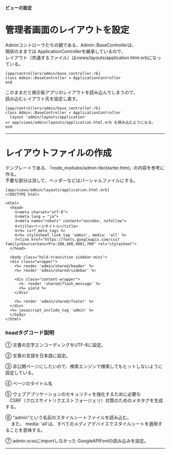 #### ビューの設定

# 管理者画面のレイアウトを設定
Adminコントローラたちの親である、Admin::BaseControllerは、    
現状のままでは ApplicationControllerを継承しているので、    
レイアウト（共通するファイル）はviews/layouts/application.html.erbになっている。
~~~
[app/controllers/admin/base_controller.rb]
class Admin::BaseController < ApplicationController
end
~~~

このままだと掲示板アプリのレイアウトを読み込んでしまうので、    
読み込むレイアウト先を設定し直す。
~~~
[app/controllers/admin/base_controller.rb]
class Admin::BaseController < ApplicationController
  layout 'admin/layouts/application'
=> app/views/admin/layouts/application.html.erb を読み込むようになる。
end
~~~
***

# レイアウトファイルの作成
テンプレートである、「node_modules/admin-lte/starter.html」の内容を参考に作る。    
不要な部分は消して、ヘッダーなどはパーシャルファイルにする。
~~~
[app/views/admin/layouts/application.html.erb]
<!DOCTYPE html>

<html>
  <head>
    ①<meta charset="utf-8">
    ②<meta lang = "ja">
    ③<meta name="robots" content="noindex, nofollow">
    ④<title>ページタイトル</title>
    ⑤<%= csrf_meta_tags %>
    ⑥<%= stylesheet_link_tag 'admin', media: 'all' %>
    ⑦<link href="https://fonts.googleapis.com/css?family=Source+Sans+Pro:300,400,400i,700" rel="stylesheet">
  </head>

  <body class="hold-transition sidebar-mini">
  <div class="wrapper">
    <%= render 'admin/shared/header' %>
    <%= render 'admin/shared/sidebar' %>

    <div class="content-wrapper">
      <%- render 'shared/flash_message' %>
      <%= yield %>
    </div>

    <%= render 'admin/shared/footer' %>
  </div>
  <%= javascript_include_tag 'admin' %>
  </body>
</html>
~~~
### headタグコード説明
① 文書の文字エンコーディングをUTF-8に設定。    
    
② 文章の言語を日本語に設定。    
    
③ 非公開ページにしたいので、検索エンジンで検索してもヒットしないように設定している。    
    
④ ページのタイトル名      
    
⑤ ウェブアプリケーションのセキュリティを強化するために必要な    
  　CSRF（クロスサイトリクエストフォージェリ）対策のためのメタタグを生成する。  
       
⑥ "admin"という名前のスタイルシートファイルを読み込む。    
　   また、 media: 'all'は、すべてのメディアデバイスでスタイルシートを適用することを意味する。    
        
⑦ admin.scssにimportしなかった GoogleAPIFontの読み込みを設定。
***


